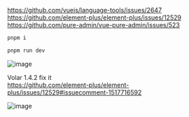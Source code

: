 https://github.com/vuejs/language-tools/issues/2647
<br/>
https://github.com/element-plus/element-plus/issues/12529
<br/>
https://github.com/pure-admin/vue-pure-admin/issues/523

```bash
pnpm i  
```
```bash
pnpm run dev
```

![image](https://user-images.githubusercontent.com/45450994/233535705-27e30426-a251-4bbe-80af-03e8f3fb2c98.png)

Volar 1.4.2 fix it
<br />
https://github.com/element-plus/element-plus/issues/12529#issuecomment-1517716592

![image](https://user-images.githubusercontent.com/45450994/233629736-4b93294c-3bb4-404b-938c-f2c49d33c1c2.png)
